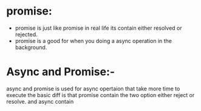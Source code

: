 # promise:
 - promise is just like promise in real life its contain either resolved or rejected.
 - promise is a good for when you doing a async operation in the background.

# Async and Promise:-
 async and promise is used for async opertaion that take more time to execute
 the basic diff is that promise contain the two option either reject or resolve.
 and async contain